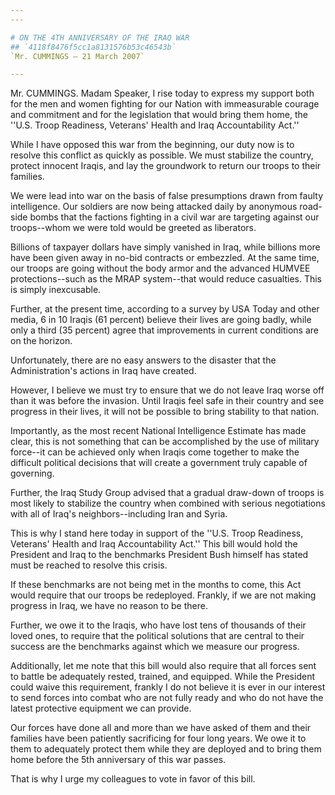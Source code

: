 ```yaml
---
---

# ON THE 4TH ANNIVERSARY OF THE IRAQ WAR
## `4118f8476f5cc1a8131576b53c46543b`
`Mr. CUMMINGS — 21 March 2007`

---
```



Mr. CUMMINGS. Madam Speaker, I rise today to express my support both 
for the men and women fighting for our Nation with immeasurable courage 
and commitment and for the legislation that would bring them home, the 
''U.S. Troop Readiness, Veterans' Health and Iraq Accountability Act.''

While I have opposed this war from the beginning, our duty now is to 
resolve this conflict as quickly as possible. We must stabilize the 
country, protect innocent Iraqis, and lay the groundwork to return our 
troops to their families.

We were lead into war on the basis of false presumptions drawn from 
faulty intelligence. Our soldiers are now being attacked daily by 
anonymous road-side bombs that the factions fighting in a civil war are 
targeting against our troops--whom we were told would be greeted as 
liberators.

Billions of taxpayer dollars have simply vanished in Iraq, while 
billions more have been given away in no-bid contracts or embezzled. At 
the same time, our troops are going without the body armor and the 
advanced HUMVEE protections--such as the MRAP system--that would reduce 
casualties. This is simply inexcusable.

Further, at the present time, according to a survey by USA Today and 
other media, 6 in 10 Iraqis (61 percent) believe their lives are going 
badly, while only a third (35 percent) agree that improvements in 
current conditions are on the horizon.

Unfortunately, there are no easy answers to the disaster that the 
Administration's actions in Iraq have created.

However, I believe we must try to ensure that we do not leave Iraq 
worse off than it was before the invasion. Until Iraqis feel safe in 
their country and see progress in their lives, it will not be possible 
to bring stability to that nation.

Importantly, as the most recent National Intelligence Estimate has 
made clear, this is not something that can be accomplished by the use 
of military force--it can be achieved only when Iraqis come together to 
make the difficult political decisions that will create a government 
truly capable of governing.

Further, the Iraq Study Group advised that a gradual draw-down of 
troops is most likely to stabilize the country when combined with 
serious negotiations with all of Iraq's neighbors--including Iran and 
Syria.

This is why I stand here today in support of the ''U.S. Troop 
Readiness, Veterans' Health and Iraq Accountability Act.'' This bill 
would hold the President and Iraq to the benchmarks President Bush 
himself has stated must be reached to resolve this crisis.

If these benchmarks are not being met in the months to come, this Act 
would require that our troops be redeployed. Frankly, if we are not 
making progress in Iraq, we have no reason to be there.

Further, we owe it to the Iraqis, who have lost tens of thousands of 
their loved ones, to require that the political solutions that are 
central to their success are the benchmarks against which we measure 
our progress.

Additionally, let me note that this bill would also require that all 
forces sent to battle be adequately rested, trained, and equipped. 
While the President could waive this requirement, frankly I do not 
believe it is ever in our interest to send forces into combat who are 
not fully ready and who do not have the latest protective equipment we 
can provide.

Our forces have done all and more than we have asked of them and 
their families have been patiently sacrificing for four long years. We 
owe it to them to adequately protect them while they are deployed and 
to bring them home before the 5th anniversary of this war passes.

That is why I urge my colleagues to vote in favor of this bill.
